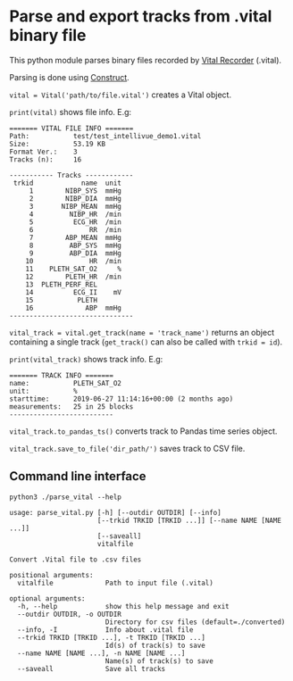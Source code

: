# Parse and export tracks from .vital binary file

This python module parses binary files recorded by [Vital Recorder](https://vitaldb.net/vital-recorder) (.vital).

Parsing is done using [Construct](https://construct.readthedocs.io/en/latest/).

`vital = Vital('path/to/file.vital')` creates a Vital object.

`print(vital)` shows file info. E.g:

```
======= VITAL FILE INFO =======
Path:           test/test_intellivue_demo1.vital
Size:           53.19 KB
Format Ver.:    3
Tracks (n):     16

----------- Tracks ------------
 trkid            name  unit
     1        NIBP_SYS  mmHg
     2        NIBP_DIA  mmHg
     3       NIBP_MEAN  mmHg
     4         NIBP_HR  /min
     5          ECG_HR  /min
     6              RR  /min
     7        ABP_MEAN  mmHg
     8         ABP_SYS  mmHg
     9         ABP_DIA  mmHg
    10              HR  /min
    11    PLETH_SAT_O2     %
    12        PLETH_HR  /min
    13  PLETH_PERF_REL      
    14          ECG_II    mV
    15           PLETH      
    16             ABP  mmHg
-------------------------------
```

`vital_track = vital.get_track(name = 'track_name')` returns an object containing a single track (`get_track()` can also be called with `trkid = id`).

`print(vital_track)` shows track info. E.g:


```
======= TRACK INFO =======
name:           PLETH_SAT_O2
unit:           %
starttime:      2019-06-27 11:14:16+00:00 (2 months ago)
measurements:   25 in 25 blocks
--------------------------
```

`vital_track.to_pandas_ts()` converts track to Pandas time series object.

`vital_track.save_to_file('dir_path/')` saves track to CSV file.

## Command line interface
`python3 ./parse_vital --help`

```
usage: parse_vital.py [-h] [--outdir OUTDIR] [--info]
                      [--trkid TRKID [TRKID ...]] [--name NAME [NAME ...]]
                      [--saveall]
                      vitalfile

Convert .Vital file to .csv files

positional arguments:
  vitalfile             Path to input file (.vital)

optional arguments:
  -h, --help            show this help message and exit
  --outdir OUTDIR, -o OUTDIR
                        Directory for csv files (default=./converted)
  --info, -I            Info about .vital file
  --trkid TRKID [TRKID ...], -t TRKID [TRKID ...]
                        Id(s) of track(s) to save
  --name NAME [NAME ...], -n NAME [NAME ...]
                        Name(s) of track(s) to save
  --saveall             Save all tracks
```
